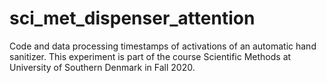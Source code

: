 # sci_met_dispenser_attention
Code and data processing timestamps of activations of an automatic hand sanitizer. This experiment is part of the course Scientific Methods at University of Southern Denmark in Fall 2020.
